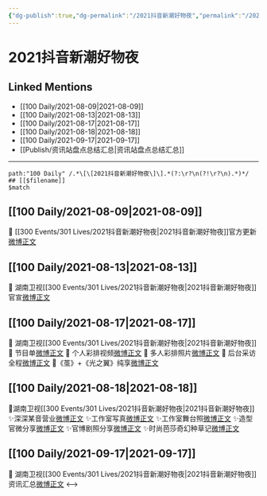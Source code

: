 ```yaml
---
{"dg-publish":true,"dg-permalink":"/2021抖音新潮好物夜","permalink":"/2021抖音新潮好物夜/","created":"2023-04-10T13:23:29.507+08:00","updated":"2023-04-10T16:07:21.281+08:00"}
---
```


# 2021抖音新潮好物夜

## Linked Mentions
- [[100 Daily/2021-08-09\|2021-08-09]]
- [[100 Daily/2021-08-13\|2021-08-13]]
- [[100 Daily/2021-08-17\|2021-08-17]]
- [[100 Daily/2021-08-18\|2021-08-18]]
- [[100 Daily/2021-09-17\|2021-09-17]]
- [[Publish/资讯站盘点总结汇总\|资讯站盘点总结汇总]]


---

```expander
path:"100 Daily" /.*\[\[2021抖音新潮好物夜\]\].*(?:\r?\n(?!\r?\n).*)*/
## [[$filename]]
$match
```
## [[100 Daily/2021-08-09\|2021-08-09]]
💫 [[300 Events/301 Lives/2021抖音新潮好物夜\|2021抖音新潮好物夜]]官方更新[微博正文](https://weibo.com/detail/4668251419710528)
## [[100 Daily/2021-08-13\|2021-08-13]]
🌟 湖南卫视[[300 Events/301 Lives/2021抖音新潮好物夜\|2021抖音新潮好物夜]]官宣[微博正文](https://m.weibo.cn/6466290670/4669697579029890)
## [[100 Daily/2021-08-17\|2021-08-17]]
🌟 湖南卫视[[300 Events/301 Lives/2021抖音新潮好物夜\|2021抖音新潮好物夜]]
💫 节目单[微博正文](https://m.weibo.cn/6466290670/4671237768610200)
💫 个人彩排视频[微博正文](https://m.weibo.cn/6466290670/4671128831002466)
💫 多人彩排照片[微博正文](https://m.weibo.cn/6466290670/4671252218511866)
💫 后台采访全程[微博正文](https://m.weibo.cn/6466290670/4671288591258506)
💫《茧》+《光之翼》纯享[微博正文](https://m.weibo.cn/6466290670/4671317486339393)
## [[100 Daily/2021-08-18\|2021-08-18]]
🌟湖南卫视[[300 Events/301 Lives/2021抖音新潮好物夜\|2021抖音新潮好物夜]]
✨深深某音营业[微博正文](https://m.weibo.cn/6466290670/4671577113493821)
✨工作室写真[微博正文](https://m.weibo.cn/6466290670/4671344765570445)
✨工作室舞台照[微博正文](https://m.weibo.cn/6466290670/4671501938984573)
✨造型官微分享[微博正文](https://m.weibo.cn/6466290670/4671494074667714)
✨官博剧照分享[微博正文](https://m.weibo.cn/6466290670/4671567097758908)
✨时尚芭莎奇幻种草记[微博正文](https://m.weibo.cn/6466290670/4671366743720516)
## [[100 Daily/2021-09-17\|2021-09-17]]
💫 湖南卫视[[300 Events/301 Lives/2021抖音新潮好物夜\|2021抖音新潮好物夜]] 资讯汇总[微博正文](https://m.weibo.cn/6466290670/4682514637000258)
<-->